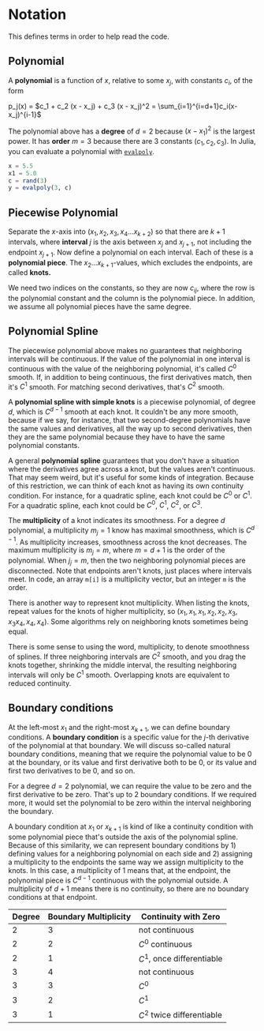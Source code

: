 # Notation

This defines terms in order to help read the code.

## Polynomial

A **polynomial** is a function of $x$, relative to some $x_j$, with constants $c_i$, of the form

p_j(x) = $c_1 + c_2 (x - x_j) + c_3 (x - x_j)^2 = \sum_{i=1}^{i=d+1}c_i(x-x_j)^{i-1}$

The polynomial above has a **degree** of $d=2$ because $(x-x_1)^2$ is the largest power. It has **order** $m=3$ because there are 3 constants $(c_1, c_2, c_3)$. In Julia, you can evaluate a polynomial with [`evalpoly`](https://docs.julialang.org/en/v1/base/math/#Base.Math.evalpoly).

```julia
x = 5.5
x1 = 5.0
c = rand(3)
y = evalpoly(3, c)
```

## Piecewise Polynomial

Separate the $x$-axis into $(x_1, x_2, x_3, x_4... x_{k+2})$ so that there are $k + 1$ intervals, where **interval** $j$ is the axis between $x_j$ and $x_{j+1}$, not including the endpoint $x_{j+1}$. Now define a polynomial on each interval. Each of these is a **polynomial piece**. The $x_2\ldots x_{k+1}$-values, which excludes the endpoints, are called **knots.**

We need two indices on the constants, so they are now $c_{ij}$, where the row is the polynomial constant and the column is the polynomial piece. In addition, we assume all polynomial pieces have the same degree.

## Polynomial Spline

The piecewise polynomial above makes no guarantees that neighboring intervals will be continuous. If the value of the polynomial in one interval is continuous with the value of the neighboring polynomial, it's called $C^0$ smooth. If, in addition to being continuous, the first derivatives match, then it's $C^1$ smooth. For matching second derivatives, that's $C^2$ smooth.

A **polynomial spline with simple knots** is a piecewise polynomial, of degree $d$, which is $C^{d-1}$ smooth at each knot. It couldn't be any more smooth, because if we say, for instance, that two second-degree polynomials have the same values and derivatives, all the way up to second derivatives, then they are the same polynomial because they have to have the same polynomial constants.

A general **polynomial spline** guarantees that you don't have a situation where the derivatives agree across a knot, but the values aren't continuous. That may seem weird, but it's useful for some kinds of integration. Because of this restriction, we can think of each knot as having its own continuity condition. For instance, for a quadratic spline, each knot could be $C^0$ or $C^1$. For a quadratic spline, each knot could be $C^0$, $C^1$, $C^2$, or $C^3$.

The **multiplicity** of a knot indicates its smoothness. For a degree $d$ polynomial, a multiplicity $m_j=1$ know has maximal smoothness, which is $C^{d-1}$. As multiplicity increases, smoothness across the knot decreases. The maximum multiplicity is $m_j=m$, where $m=d+1$ is the order of the polynomial. When $j_j=m$, then the two neighboring polynomial pieces are disconnected. Note that endpoints aren't knots, just places where intervals meet. In code, an array `m[i]` is a multiplicity vector, but an integer `m` is the order.

There is another way to represent knot multiplicity. When listing the knots, repeat values for the knots of higher multiplicity, so $(x_1, x_1, x_1, x_2, x_2, x_3, x_3 x_4, x_4, x_4)$. Some algorithms rely on neighboring knots sometimes being equal.

There is some sense to using the word, multiplicity, to denote smoothness of splines. If three neighboring intervals are $C^2$ smooth, and you drag the knots together, shrinking the middle interval, the resulting neighboring intervals will only be $C^1$ smooth. Overlapping knots are equivalent to reduced continuity.

## Boundary conditions

At the left-most $x_1$ and the right-most $x_{k+1}$, we can define boundary conditions. A **boundary condition** is a specific value for the $j$-th derivative of the polynomial at that boundary. We will discuss so-called natural boundary conditions, meaning that we require the polynomial value to be 0 at the boundary, or its value and first derivative both to be 0, or its value and first two derivatives to be 0, and so on.

For a degree $d=2$ polynomial, we can require the value to be zero and the first derivative to be zero. That's up to 2 boundary conditions. If we required more, it would set the polynomial to be zero within the interval neighboring the boundary.

A boundary condition at $x_1$ or $x_{k+1}$ is kind of like a continuity condition with some polynomial piece that's outside the axis of the polynomial spline. Because of this similarity, we can represent boundary conditions by 1) defining values for a neighboring polynomial on each side and 2) assigning a multiplicity to the endpoints the same way we assign multiplicity to the knots. In this case, a multiplicity of 1 means that, at the endpoint, the polynomial piece is $C^{d-1}$ continuous with the polynomial outside. A multiplicity of $d+1$ means there is no continuity, so there are no boundary conditions at that endpoint.

| Degree | Boundary Multiplicity | Continuity with Zero       |
|--------|-----------------------|----------------------------|
| 2      | 3                     | not continuous             |
| 2      | 2                     | $C^0$ continuous           |
| 2      | 1                     | $C^1$, once differentiable |
| 3      | 4                     | not continuous             |
| 3      | 3                     | $C^0$                      |
| 3      | 2                     | $C^1$                      |
| 3      | 1                     | $C^2$ twice differentiable |
